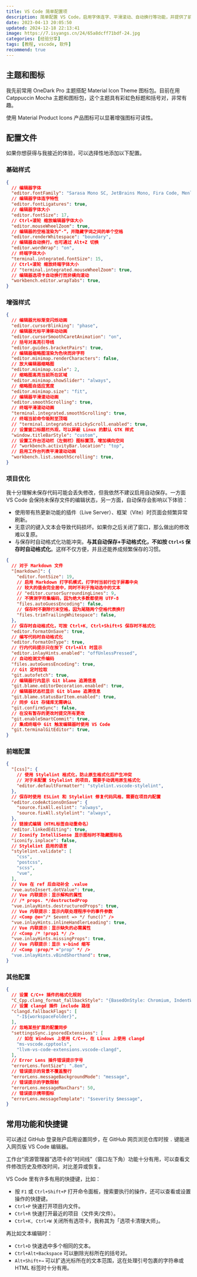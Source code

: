 ```yaml
---
title: VS Code 简单配置项
description: 简单配置 VS Code，启用字体连字、平滑滚动、自动换行等功能，并提供了前端实用配置和常用快捷键，提升编辑器体验。
date: 2023-04-13 20:05:50
updated: 2024-12-18 22:13:41
image: https://7.isyangs.cn/24/65a8dcff71bdf-24.jpg
categories: [经验分享]
tags: [教程, vscode, 软件]
recommend: true
---
```


## 主题和图标

我先前常用 OneDark Pro 主题搭配 Material Icon Theme 图标包。目前在用 Catppuccin Mocha 主题和图标包，这个主题具有彩虹色标题和括号对，非常有趣。

使用 Material Product Icons 产品图标可以显著增强图标可读性。

## 配置文件

如果你想获得与我接近的体验，可以选择性地添加以下配置。

### 基础样式

```json [%APPDATA%/Code/User/settings.json]
{
  // 编辑器字体
  "editor.fontFamily": "Sarasa Mono SC, JetBrains Mono, Fira Code, Menlo, Monaco, Consolas, 'monospace', system-ui, monospace, Symbols Nerd Font, FiraCode Nerd Font, JetBrainsMono Nerd Font, Hack Nerd Font",
  // 编辑器字体连字特性
  "editor.fontLigatures": true,
  // 编辑器字体大小
  "editor.fontSize": 17,
  // Ctrl+滚轮 缩放编辑器字体大小
  "editor.mouseWheelZoom": true,
  // 编辑器的空格渲染为“·”，并隐藏字词之间的单个空格
  "editor.renderWhitespace": "boundary",
  // 编辑器自动换行，也可通过 Alt+Z 切换
  "editor.wordWrap": "on",
  // 终端字体大小
  "terminal.integrated.fontSize": 15,
  // Ctrl+滚轮 缩放终端字体大小
  // "terminal.integrated.mouseWheelZoom": true,
  // 编辑器选项卡自动换行而非横向滚动
  "workbench.editor.wrapTabs": true,
}
```

### 增强样式

```json [%APPDATA%/Code/User/settings.json]
{
  // 编辑器光标渐变闪烁动画
  "editor.cursorBlinking": "phase",
  // 编辑器光标平滑移动动画
  "editor.cursorSmoothCaretAnimation": "on",
  // 括号对高亮引导线
  "editor.guides.bracketPairs": true,
  // 编辑器缩略图渲染为色块而非字符
  "editor.minimap.renderCharacters": false,
  // 放大编辑器缩略图
  "editor.minimap.scale": 2,
  // 缩略图高亮当前所在区域
  "editor.minimap.showSlider": "always",
  // 缩略图自适应宽度
  "editor.minimap.size": "fit",
  // 编辑器平滑滚动动画
  "editor.smoothScrolling": true,
  // 终端平滑滚动动画
  "terminal.integrated.smoothScrolling": true,
  // 终端当前命令吸附至顶端
  // "terminal.integrated.stickyScroll.enabled": true,
  // 设置窗口标题栏外观，可以屏蔽 Linux 的默认 GTK 样式
  "window.titleBarStyle": "custom",
  // 设置工作台活动栏（左侧栏）图标置顶，增加横向空间
  // "workbench.activityBar.location": "top",
  // 启用工作台列表平滑滚动动画
  "workbench.list.smoothScrolling": true,
}
```

### 项目优化

我十分理解未保存代码可能会丢失修改，但我依然不建议启用自动保存。一方面 VS Code 会保持未保存文件的编辑状态，另一方面，自动保存会影响以下体验：

- 使用带有热更新功能的插件（Live Server）、框架（Vite）时页面会频繁异常刷新。
- 无意识的键入文本会导致代码损坏。如果你之后关闭了窗口，那么做出的修改难以复原。
- 与保存时自动格式化功能冲突。**与其自动保存+手动格式化，不如按 `Ctrl+S` 保存时自动格式化**。这样不仅方便，并且还能养成频繁保存的习惯。

```json [%APPDATA%/Code/User/settings.json]
{
  // 对于 Markdown 文件
  "[markdown]": {
    "editor.fontSize": 19,
    // 启用 Markdown 打字机模式，打字时当前行位于屏幕中央
    // 较大的值会完全居中，同时不利于拖动选中的文本
    // "editor.cursorSurroundingLines": 9,
    // 不猜测字符集编码，因为绝大多数都使用 UTF-8
    "files.autoGuessEncoding": false,
    // 保存时不删除行末空格，因为尾随两个空格代表换行
    "files.trimTrailingWhitespace": false,
  },
  // 保存时自动格式化，可按 Ctrl+K, Ctrl+Shift+S 保存时不格式化
  "editor.formatOnSave": true,
  // 编写代码时自动格式化
  "editor.formatOnType": true,
  // 行内代码提示只在按下 Ctrl+Alt 时显示
  "editor.inlayHints.enabled": "offUnlessPressed",
  // 自动检测文件编码
  "files.autoGuessEncoding": true,
  // Git 定时拉取
  "git.autofetch": true,
  // 编辑器行内显示 Git blame 追溯信息
  "git.blame.editorDecoration.enabled": true,
  // 编辑器状态栏显示 Git blame 追溯信息
  "git.blame.statusBarItem.enabled": true,
  // 同步 Git 存储库无需确认
  "git.confirmSync": false,
  // 在没有暂存的更改时提交所有更改
  "git.enableSmartCommit": true,
  // 集成终端中 Git 触发编辑器时使用 VS Code
  "git.terminalGitEditor": true,
}
```

### 前端配置

```json [%APPDATA%/Code/User/settings.json]
{
  "[css]": {
    // 使用 Stylelint 格式化，防止原生格式化后产生冲突
    // 对于未配置 Stylelint 的项目，需要手动调用原生格式化
    "editor.defaultFormatter": "stylelint.vscode-stylelint",
  },
  // 保存时使用 ESLint 和 Stylelint 修复代码风格，需要在项目内配置
  "editor.codeActionsOnSave": {
    "source.fixAll.eslint": "always",
    "source.fixAll.stylelint": "always",
  },
  // 链接式编辑（HTML标签自动重命名）
  "editor.linkedEditing": true,
  // Iconify IntelliSense 显示图标时不隐藏图标名
  "iconify.inplace": false,
  // Stylelint 启用的语言
  "stylelint.validate": [
    "css",
    "postcss",
    "scss",
    "vue",
  ],
  // Vue 在 ref 后自动补全 .value
  "vue.autoInsert.dotValue": true,
  // Vue 内联提示：显示解构的属性
  // /* props. */destructedProp
  "vue.inlayHints.destructuredProps": true,
  // Vue 内联提示：显示内联处理程序中的事件参数
  // <Comp @e="/* $event => */ func()" />
  "vue.inlayHints.inlineHandlerLeading": true,
  // Vue 内联提示：显示缺失的必需属性
  // <Comp /* !prop1 */ />
  "vue.inlayHints.missingProps": true,
  // Vue 内联提示：显示 v-bind 缩写
  // <Comp :prop/* ="prop" */ />
  "vue.inlayHints.vBindShorthand": true,
}
```

### 其他配置

```json [%APPDATA%/Code/User/settings.json]
{
  // 设置 C/C++ 插件的格式化规则
  "C_Cpp.clang_format_fallbackStyle": "{BasedOnStyle: Chromium, IndentWidth: 4}",
  // 设置 clangd 插件 include 路径
  "clangd.fallbackFlags": [
    "-I${workspaceFolder}",
  ],
  // 忽略某些扩展的配置同步
  "settingsSync.ignoredExtensions": [
    // 如在 Windows 上使用 C/C++，在 Linux 上使用 clangd
    "ms-vscode.cpptools",
    "llvm-vs-code-extensions.vscode-clangd",
  ],
  // Error Lens 插件错误提示字号
  "errorLens.fontSize": ".8em",
  // 错误提示的背景不覆盖整行
  "errorLens.messageBackgroundMode": "message",
  // 错误提示的字数限制
  "errorLens.messageMaxChars": 50,
  // 错误提示携带图标
  "errorLens.messageTemplate": "$severity $message",
}
```

## 常用功能和快捷键

可以通过 GitHub 登录账户启用设置同步，在 GitHub 网页浏览仓库时按 `.` 键能进入网页版 VS Code 编辑器。

工作台“资源管理器”选项卡的“时间线”（窗口左下角）功能十分有用，可以查看文件修改历史及修改时间，对比差异或恢复。

VS Code 里有许多有用的快捷键，比如：

- 按 `F1` 或 `Ctrl+Shift+P` 打开命令面板，搜索要执行的操作，还可以查看或设置操作的快捷键。
- `Ctrl+P` 快速打开项目内文件。
- `Ctrl+R` 快速打开最近的项目（文件夹/文件）。
- `Ctrl+K, Ctrl+W` 关闭所有选项卡，我称其为「选项卡清理大师」。

再比如文本编辑时：

- `Ctrl+D` 快速选中多个相同的文本。
- `Ctrl+Alt+Backspace` 可以删除光标所在的括号对。
- `Alt+Shift+→` 可以扩选光标所在的文本范围，这在处理引号包裹的字符串或 HTML 标签时十分有用。
